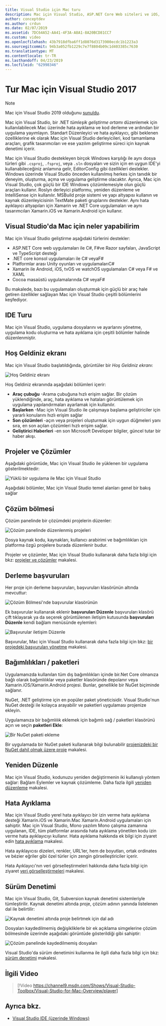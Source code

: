 ```yaml
---
title: Visual Studio için Mac turu
description: Mac için Visual Studio, ASP.NET Core Web siteleri ve iOS, Android, Mac ve Xamarin.Forms için Xamarin projeleri dahil olmak üzere, macOS üzerinde .NET uygulama derlemek için bir tümleşik geliştirme ortamı sağlar.
author: conceptdev
ms.author: crdun
ms.date: 02/07/2019
ms.assetid: 7DC64A52-AA41-4F3A-A8A1-8A20BCD81CC7
ms.custom: video
ms.openlocfilehash: 43b7918dfba6ff1d8076d3173900ecdc1b1223a3
ms.sourcegitcommit: 94b3a052fb1229c7e7f8804b09c1d403385c7630
ms.translationtype: MT
ms.contentlocale: tr-TR
ms.lasthandoff: 04/23/2019
ms.locfileid: "62998346"
---
```

# <a name="visual-studio-2017-for-mac-tour"></a>Tur Mac için Visual Studio 2017

> [!NOTE]
> Mac için Visual Studio 2019 olduğunu [sunuldu](installation.md).

Mac için Visual Studio, bir .NET _tümleşik geliştirme ortamı_ düzenlemek için kullanılabilecek Mac üzerinde hata ayıklama ve kod derleme ve ardından bir uygulama yayımlayın. Standart Düzenleyici ve hata ayıklayıcı, gibi beklenen özelliklerine ek olarak Mac için Visual Studio derleyicileri, kod tamamlama araçları, grafik tasarımcıları ve ese yazılım geliştirme süreci için kaynak denetimi içerir.

Mac için Visual Studio destekleyen birçok Windows karşılığı ile aynı dosya türleri gibi `.csproj`, `.fsproj`, veya `.sln` dosyaları ve sizin için en uygun IDE'yi kullanabileceğiniz anlamına gelir, EditorConfig gibi özellikleri destekler.
Windows üzerinde Visual Studio önceden kullanılmış herkes için tanıdık bir deneyim, oluşturma, açma ve uygulama geliştirme olacaktır. Ayrıca, Mac için Visual Studio, çok güçlü bir IDE Windows çözümlemesiyle olun güçlü araçları kullanır. Roslyn derleyici platformu, yeniden düzenleme ve IntelliSense için kullanılır. MSBuild proje sistemi ve yapı altyapısı kullanın ve kaynak düzenleyicisinin TextMate paketi gruplarını destekler. Aynı hata ayıklayıcı altyapıları için Xamarin ve .NET Core uygulamaları ve aynı tasarımcıları Xamarin.iOS ve Xamarin.Android için kullanır.

## <a name="what-can-i-do-in-visual-studio-for-mac"></a>Visual Studio'da Mac için neler yapabilirim

Mac için Visual Studio geliştirme aşağıdaki türlerini destekler:

- ASP.NET Core web uygulamaları ile C#, F#ve Razor sayfaları, JavaScript ve TypeScript desteği
- .NET core konsol uygulamaları ile C# veyaF#
- Platformlar arası Unity oyunları ve uygulamalarıC#
- Xamarin ile Android, iOS, tvOS ve watchOS uygulamaları C# veya F# ve XAML
- Cocoa masaüstü uygulamalarında C# veyaF#

Bu makalede, bazı bu uygulamaları oluşturmak için güçlü bir araç hale getiren özellikler sağlayan Mac için Visual Studio çeşitli bölümlerini keşfediyor.

## <a name="ide-tour"></a>IDE Turu

Mac için Visual Studio, uygulama dosyalarını ve ayarlarını yönetme, uygulama kodu oluşturma ve hata ayıklama için çeşitli bölümler halinde düzenlenmiştir.

## <a name="welcome-screen"></a>Hoş Geldiniz ekranı

Mac için Visual Studio başlatıldığında, görüntüler bir *Hoş Geldiniz ekranı*:

![Hoş Geldiniz ekranı](media/ide-tour-image1.png)

Hoş Geldiniz ekranında aşağıdaki bölümleri içerir:

- **Araç çubuğu** -Arama çubuğuna hızlı erişim sağlar. Bir çözüm yüklendiğinde, araç, hata ayıklama ve hataları görüntülemek için uygulama yapılandırmaları ayarlamak için kullanılır.
- **Başlarken** -Mac için Visual Studio ile çalışmaya başlama geliştiriciler için yararlı konularını hızlı erişim sağlar
- **Son çözümleri** -açın veya projeleri oluşturmak için uygun düğmeleri yanı sıra, en son açılan çözümleri hızlı erişim sağlar.
- **Geliştirici Haberleri** -en son Microsoft Developer bilgiler, güncel tutar bir haber akışı.

## <a name="solutions-and-projects"></a>Projeler ve Çözümler

Aşağıdaki görüntüde, Mac için Visual Studio ile yüklenen bir uygulama gösterilmektedir:

![Yüklü bir uygulama ile Mac için Visual Studio](media/ide-tour-image17.png)

Aşağıdaki bölümler, Mac için Visual Studio temel alanları genel bir bakış sağlar

## <a name="solution-pad"></a>Çözüm bölmesi

Çözüm panelinde bir çözümdeki projelerin düzenler:

![Çözüm panelinde düzenlenmiş projeleri](media/ide-tour-image18.png)

Dosya kaynak kodu, kaynakları, kullanıcı arabirimi ve bağımlılıkları için platforma özgü projelere burada düzenlenir budur.

Projeler ve çözümler, Mac için Visual Studio kullanarak daha fazla bilgi için bkz: [projeler ve çözümler](/visualstudio/mac/projects-and-solutions) makalesi.

## <a name="assembly-references"></a>Derleme başvuruları

Her proje için derleme başvuruları, başvuruları klasörünün altında mevcuttur:

![Çözüm Bölmesi'nde başvurular klasörünün](media/ide-tour-image19.png)

Ek başvurular kullanarak eklenir **başvuruları Düzenle** başvuruları klasörü çift tıklayarak ya da seçerek görüntülenen iletişim kutusunda **başvuruları Düzenle** kendi bağlam menüsünde eylemleri:

![Başvurular iletişim Düzenle](media/ide-tour-image20.png)

Başvurular, Mac için Visual Studio kullanarak daha fazla bilgi için bkz: [bir projedeki başvuruları yönetme](/visualstudio/mac/managing-references-in-a-project) makalesi.

## <a name="dependencies--packages"></a>Bağımlılıkları / paketleri

Uygulamanızda kullanılan tüm dış bağımlılıkları içinde bir.Net Core olmanıza bağlı olarak bağımlılıklar veya paketler klasöründe depolanır veya Xamarin.iOS/Xamarin.Android projesi. Bunlar, genellikle bir NuGet biçiminde sağlanır.

NuGet, .NET geliştirme için en popüler paket yöneticisidir. Visual Studio'nun NuGet desteği ile kolayca arayabilir ve paketleri uygulaması projenize ekleyin.

Uygulamanıza bir bağımlılık eklemek için bağımlı sağ / paketleri klasörünü açın ve seçin **paketleri Ekle**:

![Bir NuGet paketi ekleme](media/ide-tour-image21.png)

Bir uygulamada bir NuGet paketi kullanarak bilgi bulunabilir [projenizdeki bir NuGet dahil olmak üzere proje](/visualstudio/mac/nuget-walkthrough) makalesi.

## <a name="refactoring"></a>Yeniden Düzenle

Mac için Visual Studio, kodunuzu yeniden değiştirmenin iki kullanışlı yöntem sağlar: Bağlam Eylemler ve kaynak çözümleme. Daha fazla ilgili [yeniden düzenleme](/visualstudio/mac/refactoring) makalesi.

## <a name="debugging"></a>Hata Ayıklama

Mac için Visual Studio yerel hata ayıklayıcı bir izin verme hata ayıklama desteği Xamarin.iOS ve Xamarin.Mac Xamarin.Android uygulamaları için sahiptir. Mac için Visual Studio, Mono yazılım Mono çalışma zamanına uygulanan, IDE, tüm platformlar arasında hata ayıklama yönetilen kodu izin verme hata ayıklayıcıyı kullanır. Hata ayıklama hakkında ek bilgi için ziyaret edin [hata ayıklama](/visualstudio/mac/debugging) makalesi.

Hata ayıklayıcısı dizeleri, renkler, URL'ler, hem de boyutları, ortak ordinates ve bézier eğriler gibi özel türler için zengin görselleştiriciler içerir.

Hata Ayıklayıcı'nın veri görselleştirmeleri hakkında daha fazla bilgi için ziyaret [veri görselleştirmeleri](/visualstudio/mac/data-visualizations) makalesi.

## <a name="version-control"></a>Sürüm Denetimi

Mac için Visual Studio, Git, Subversion kaynak denetimi sistemleriyle tümleştirilir. Kaynak denetimi altında proje, çözüm adının yanında listelenen dal ile belirtilir:

![Kaynak denetimi altında proje belirtmek için dal adı](media/ide-tour-image22.png)

Dosyaları kaydedilmemiş değişikliklerle bir ek açıklama simgelerine çözüm bölmesinde üzerinde aşağıdaki görüntüde gösterildiği gibi sahiptir:

![Çözüm panelinde kaydedilmemiş dosyaları](media/ide-tour-image23.png)

Visual Studio'da sürüm denetimini kullanma ile ilgili daha fazla bilgi için bkz: [sürüm denetimi](/visualstudio/mac/version-control) makalesi.

## <a name="related-video"></a>İlgili Video

> [!Video https://channel9.msdn.com/Shows/Visual-Studio-Toolbox/Visual-Studio-for-Mac-Overview/player]

## <a name="see-also"></a>Ayrıca bkz.

- [Visual Studio IDE (üzerinde Windows)](/visualstudio/ide/visual-studio-ide)

